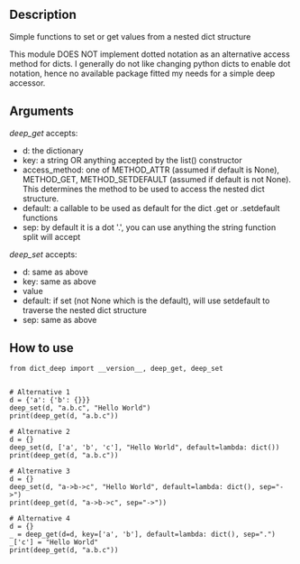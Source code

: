 ## Description

Simple functions to set or get values from a nested dict structure

This module DOES NOT implement dotted notation as an alternative access method for dicts.
I generally do not like changing python dicts to enable dot notation, hence no available
package fitted my needs for a simple deep accessor.


## Arguments

*deep_get* accepts:
- d: the dictionary
- key: a string OR anything accepted by the list() constructor
- access_method: one of METHOD_ATTR (assumed if default is None), METHOD_GET,
                 METHOD_SETDEFAULT (assumed if default is not None). This determines the method
                 to be used to access the nested dict structure. 
- default: a callable to be used as default for the dict .get or .setdefault functions
- sep: by default it is a dot '.', you can use anything the string function split will accept


*deep_set* accepts:
- d: same as above
- key: same as above
- value
- default: if set (not None which is the default), will use setdefault to traverse the nested dict structure
- sep: same as above

## How to use

    from dict_deep import __version__, deep_get, deep_set
    
    
    # Alternative 1
    d = {'a': {'b': {}}}
    deep_set(d, "a.b.c", "Hello World")
    print(deep_get(d, "a.b.c"))
    
    # Alternative 2
    d = {}
    deep_set(d, ['a', 'b', 'c'], "Hello World", default=lambda: dict())
    print(deep_get(d, "a.b.c"))
    
    # Alternative 3
    d = {}
    deep_set(d, "a->b->c", "Hello World", default=lambda: dict(), sep="->")
    print(deep_get(d, "a->b->c", sep="->"))
    
    # Alternative 4
    d = {}
    _ = deep_get(d=d, key=['a', 'b'], default=lambda: dict(), sep=".")
    _['c'] = "Hello World"
    print(deep_get(d, "a.b.c"))
